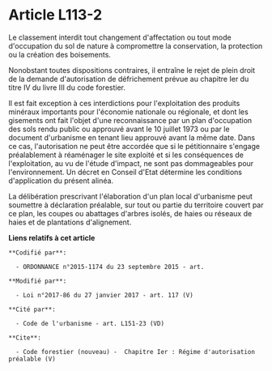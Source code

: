 # Article L113-2

Le classement interdit tout changement d'affectation ou tout mode d'occupation du sol de nature à compromettre la
conservation, la protection ou la création des boisements. 

Nonobstant toutes dispositions contraires, il entraîne le rejet de plein droit de la demande d'autorisation de défrichement
prévue au chapitre Ier du titre IV du livre III du code forestier. 

Il est fait exception à ces interdictions pour l'exploitation des produits minéraux importants pour l'économie nationale ou
régionale, et dont les gisements ont fait l'objet d'une reconnaissance par un plan d'occupation des sols rendu public ou
approuvé avant le 10 juillet 1973 ou par le document d'urbanisme en tenant lieu approuvé avant la même date. Dans ce cas,
l'autorisation ne peut être accordée que si le pétitionnaire s'engage préalablement à réaménager le site exploité et si les
conséquences de l'exploitation, au vu de l'étude d'impact, ne sont pas dommageables pour l'environnement. Un décret en
Conseil d'Etat détermine les conditions d'application du présent alinéa. 

La délibération prescrivant l'élaboration d'un plan local d'urbanisme peut soumettre à déclaration préalable, sur tout ou
partie du territoire couvert par ce plan, les coupes ou abattages d'arbres isolés, de haies ou réseaux de haies et de
plantations d'alignement.

**Liens relatifs à cet article**

	**Codifié par**:

	  - ORDONNANCE n°2015-1174 du 23 septembre 2015 - art.

	**Modifié par**:

	  - Loi n°2017-86 du 27 janvier 2017 - art. 117 (V)

	**Cité par**:

	  - Code de l'urbanisme - art. L151-23 (VD)

	**Cite**:

	  - Code forestier (nouveau) -  Chapitre Ier : Régime d'autorisation préalable (V)
